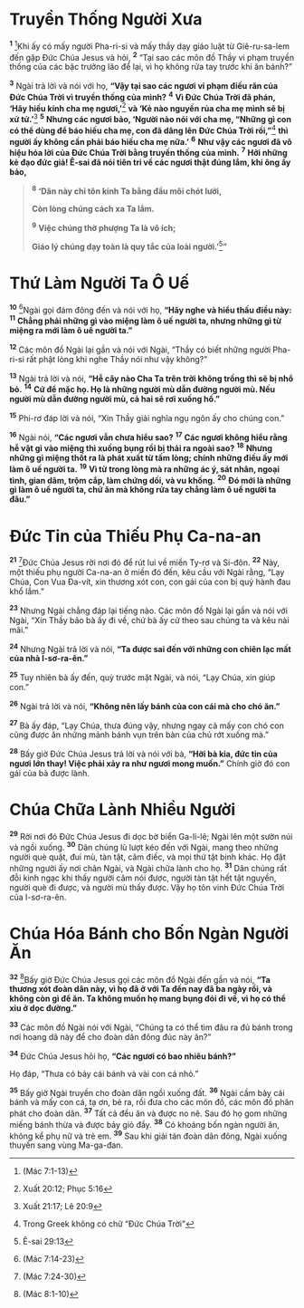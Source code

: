 # Truyền Thống Người Xưa

<sup><b>1</b></sup> [^1@-7329e08f-45fa-4508-8726-3e5676ced596]Khi ấy có mấy người Pha-ri-si và mấy thầy dạy giáo luật từ Giê-ru-sa-lem đến gặp Ðức Chúa Jesus và hỏi, <sup><b>2</b></sup> “Tại sao các môn đồ Thầy vi phạm truyền thống của các bậc trưởng lão để lại, vì họ không rửa tay trước khi ăn bánh?”

<sup><b>3</b></sup> Ngài trả lời và nói với họ, **“Vậy tại sao các ngươi vi phạm điều răn của Ðức Chúa Trời vì truyền thống của mình?** <sup><b>4</b></sup> **Vì Ðức Chúa Trời đã phán, ‘Hãy hiếu kính cha mẹ ngươi,’**[^2@-7329e08f-45fa-4508-8726-3e5676ced596] **và ‘Kẻ nào nguyền rủa cha mẹ mình sẽ bị xử tử.’**[^3@-7329e08f-45fa-4508-8726-3e5676ced596] <sup><b>5</b></sup> **Nhưng các ngươi bảo, ‘Người nào nói với cha mẹ, “Những gì con có thể dùng để báo hiếu cha mẹ, con đã dâng lên Ðức Chúa Trời rồi,”**[^1-7329e08f-45fa-4508-8726-3e5676ced596] **thì người ấy không cần phải báo hiếu cha mẹ nữa.’** <sup><b>6</b></sup> **Như vậy các ngươi đã vô hiệu hóa lời của Ðức Chúa Trời bằng truyền thống của mình.** <sup><b>7</b></sup> **Hỡi những kẻ đạo đức giả! Ê-sai đã nói tiên tri về các ngươi thật đúng lắm, khi ông ấy bảo,**

> <sup><b>8</b></sup> **‘Dân này chỉ tôn kính Ta bằng đầu môi chót lưỡi,**
>
> **Còn lòng chúng cách xa Ta lắm.**
>
> <sup><b>9</b></sup> **Việc chúng thờ phượng Ta là vô ích;**
>
> **Giáo lý chúng dạy toàn là quy tắc của loài người.’**[^4@-7329e08f-45fa-4508-8726-3e5676ced596]**”**

# Thứ Làm Người Ta Ô Uế

<sup><b>10</b></sup> [^5@-7329e08f-45fa-4508-8726-3e5676ced596]Ngài gọi đám đông đến và nói với họ, **“Hãy nghe và hiểu thấu điều này:** <sup><b>11</b></sup> **Chẳng phải những gì vào miệng làm ô uế người ta, nhưng những gì từ miệng ra mới làm ô uế người ta.”**

<sup><b>12</b></sup> Các môn đồ Ngài lại gần và nói với Ngài, “Thầy có biết những người Pha-ri-si rất phật lòng khi nghe Thầy nói như vậy không?”

<sup><b>13</b></sup> Ngài trả lời và nói, **“Hễ cây nào Cha Ta trên trời không trồng thì sẽ bị nhổ bỏ.** <sup><b>14</b></sup> **Cứ để mặc họ. Họ là những người mù dẫn đường người mù. Nếu người mù dẫn đường người mù, cả hai sẽ rơi xuống hố.”**

<sup><b>15</b></sup> Phi-rơ đáp lời và nói, “Xin Thầy giải nghĩa ngụ ngôn ấy cho chúng con.”

<sup><b>16</b></sup> Ngài nói, **“Các ngươi vẫn chưa hiểu sao?** <sup><b>17</b></sup> **Các ngươi không hiểu rằng hễ vật gì vào miệng thì xuống bụng rồi bị thải ra ngoài sao?** <sup><b>18</b></sup> **Nhưng những gì miệng thốt ra là phát xuất từ tấm lòng; chính những điều ấy mới làm ô uế người ta.** <sup><b>19</b></sup> **Vì từ trong lòng mà ra những ác ý, sát nhân, ngoại tình, gian dâm, trộm cắp, làm chứng dối, và vu khống.** <sup><b>20</b></sup> **Ðó mới là những gì làm ô uế người ta, chứ ăn mà không rửa tay chẳng làm ô uế người ta đâu.”**

# Ðức Tin của Thiếu Phụ Ca-na-an

<sup><b>21</b></sup> [^6@-7329e08f-45fa-4508-8726-3e5676ced596]Ðức Chúa Jesus rời nơi đó để rút lui về miền Ty-rơ và Si-đôn. <sup><b>22</b></sup> Này, một thiếu phụ người Ca-na-an ở miền đó đến, kêu cầu với Ngài rằng, “Lạy Chúa, Con Vua Ða-vít, xin thương xót con, con gái của con bị quỷ hành đau khổ lắm.”

<sup><b>23</b></sup> Nhưng Ngài chẳng đáp lại tiếng nào. Các môn đồ Ngài lại gần và nói với Ngài, “Xin Thầy bảo bà ấy đi về, chứ bà ấy cứ theo sau chúng ta và kêu nài mãi.”

<sup><b>24</b></sup> Nhưng Ngài trả lời và nói, **“Ta được sai đến với những con chiên lạc mất của nhà I-sơ-ra-ên.”**

<sup><b>25</b></sup> Tuy nhiên bà ấy đến, quỳ trước mặt Ngài, và nói, “Lạy Chúa, xin giúp con.”

<sup><b>26</b></sup> Ngài trả lời và nói, **“Không nên lấy bánh của con cái mà cho chó ăn.”**

<sup><b>27</b></sup> Bà ấy đáp, “Lạy Chúa, thưa đúng vậy, nhưng ngay cả mấy con chó con cũng được ăn những mảnh bánh vụn trên bàn của chủ rớt xuống mà.”

<sup><b>28</b></sup> Bấy giờ Ðức Chúa Jesus trả lời và nói với bà, **“Hỡi bà kia, đức tin của ngươi lớn thay! Việc phải xảy ra như ngươi mong muốn.”** Chính giờ đó con gái của bà được lành.

# Chúa Chữa Lành Nhiều Người

<sup><b>29</b></sup> Rời nơi đó Ðức Chúa Jesus đi dọc bờ biển Ga-li-lê; Ngài lên một sườn núi và ngồi xuống. <sup><b>30</b></sup> Dân chúng lũ lượt kéo đến với Ngài, mang theo những người què quặt, đui mù, tàn tật, câm điếc, và mọi thứ tật bịnh khác. Họ đặt những người ấy nơi chân Ngài, và Ngài chữa lành cho họ. <sup><b>31</b></sup> Dân chúng rất đỗi kinh ngạc khi thấy người câm nói được, người tàn tật hết tật nguyền, người què đi được, và người mù thấy được. Vậy họ tôn vinh Ðức Chúa Trời của I-sơ-ra-ên.

# Chúa Hóa Bánh cho Bốn Ngàn Người Ăn

<sup><b>32</b></sup> [^7@-7329e08f-45fa-4508-8726-3e5676ced596]Bấy giờ Ðức Chúa Jesus gọi các môn đồ Ngài đến gần và nói, **“Ta thương xót đoàn dân này, vì họ đã ở với Ta đến nay đã ba ngày rồi, và không còn gì để ăn. Ta không muốn họ mang bụng đói đi về, vì họ có thể xỉu ở dọc đường.”**

<sup><b>33</b></sup> Các môn đồ Ngài nói với Ngài, “Chúng ta có thể tìm đâu ra đủ bánh trong nơi hoang dã này để cho đoàn dân đông đúc này ăn?”

<sup><b>34</b></sup> Ðức Chúa Jesus hỏi họ, **“Các ngươi có bao nhiêu bánh?”**

Họ đáp, “Thưa có bảy cái bánh và vài con cá nhỏ.”

<sup><b>35</b></sup> Bấy giờ Ngài truyền cho đoàn dân ngồi xuống đất. <sup><b>36</b></sup> Ngài cầm bảy cái bánh và mấy con cá, tạ ơn, bẻ ra, rồi đưa cho các môn đồ, các môn đồ phân phát cho đoàn dân. <sup><b>37</b></sup> Tất cả đều ăn và được no nê. Sau đó họ gom những miếng bánh thừa và được bảy giỏ đầy. <sup><b>38</b></sup> Có khoảng bốn ngàn người ăn, không kể phụ nữ và trẻ em. <sup><b>39</b></sup> Sau khi giải tán đoàn dân đông, Ngài xuống thuyền sang vùng Ma-ga-đan.

[^1-7329e08f-45fa-4508-8726-3e5676ced596]: Trong Greek không có chữ “Ðức Chúa Trời”

[^1@-7329e08f-45fa-4508-8726-3e5676ced596]: (Mác 7:1-13)

[^2@-7329e08f-45fa-4508-8726-3e5676ced596]: Xuất 20:12; Phục 5:16

[^3@-7329e08f-45fa-4508-8726-3e5676ced596]: Xuất 21:17; Lê 20:9

[^4@-7329e08f-45fa-4508-8726-3e5676ced596]: Ê-sai 29:13

[^5@-7329e08f-45fa-4508-8726-3e5676ced596]: (Mác 7:14-23)

[^6@-7329e08f-45fa-4508-8726-3e5676ced596]: (Mác 7:24-30)

[^7@-7329e08f-45fa-4508-8726-3e5676ced596]: (Mác 8:1-10)
